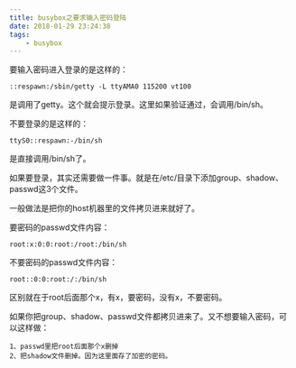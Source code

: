 ```yaml
---
title: busybox之要求输入密码登陆
date: 2018-01-29 23:24:38
tags:
	- busybox
---
```




要输入密码进入登录的是这样的：

```
::respawn:/sbin/getty -L ttyAMA0 115200 vt100
```

是调用了getty。这个就会提示登录。这里如果验证通过，会调用/bin/sh。

不要登录的是这样的：

```
ttyS0::respawn:-/bin/sh
```

是直接调用/bin/sh了。

如果要登录，其实还需要做一件事。就是在/etc/目录下添加group、shadow、passwd这3个文件。

一般做法是把你的host机器里的文件拷贝进来就好了。

要密码的passwd文件内容：

```
root:x:0:0:root:/root:/bin/sh
```

不要密码的passwd文件内容：

```
root::0:0:root:/:/bin/sh
```

区别就在于root后面那个x，有x，要密码，没有x，不要密码。

如果你把group、shadow、passwd文件都拷贝进来了。又不想要输入密码，可以这样做：

```
1、passwd里把root后面那个x删掉
2、把shadow文件删掉。因为这里面存了加密的密码。
```

